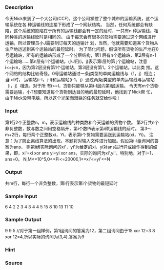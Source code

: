 
### Description
今天Nick来到了一个大公司(CCF)，这个公司掌控了整个城市的运输系统，这个运输系统在各
种运输线的连接下形成了一个网状结构。
当然，任何系统都会有缺陷，这个系统的缺陷在于所有的运输线都会有一定的延时，一共有n
种运输线，相同种类的运输线延时是相同的。
由于每天会有很多的货物需要通过这个网络进行运输，所以管理员小J需要制订每天的运输计
划，当然，他就需要知道某个货物从生产地运送到某个运输站的最短延时。
为了简化问题，假设所有货物的生产地在0号运输站，所有的运输站形成了一个分层结构，第1
层有n个运输站，第2层有n-1个运输站……第n层有1个运输站，小J用(i，j)表示第i层的第
j个运输站，注意i<=j<n，因为第2层没有第1个运输站，第3层没有第1，2个运输站，以此类
推。这个网络的结构比较奇怪。0号运输站通过一条j类型的单向运输线与（1，j）相连；当i>l时，
运输站(i-l，j-l)和运输站(i-1，j）通过两条j类型的单向运输线与运输站（i，j）相连。对于所
有i>=l，货物只能够从第i-l层向第i层运输。
令天有m个货物需要运输，小T想要知道每个货物到达目的地的最短延时，他找到了Nick帮
忙，由于Nick没带电脑，所以这个光荣而艰巨的任务就交给你啦！


### Input

第1行2个正整数n，m，表示运输线的种类数和今天运输的货物个数。
第2行共n个非负整数，数与数之间用空格隔开，第i个数Pi表示第i种运输线的延时。
第3～m+2行，每行两个正整数xi，Yi，表示第i个货物需要运送到运输站(xi，Yi)。
注意：为了防止离线算法的出现，本题将对输入文件进行加密。假设第i-l组询问的答案为ans，
则第i组实际询问的xi'，yi'为给定的xi，yi对ans进行异或操作得到的结果，即，xi'=xi xor ans
yi=yi xor ans，实际的询问为xi',yi'。特别地，对于i=1，ans=0。
N,M<=10^5,0<=Pi<=20000,1<=xi'<=yi'<=N



### Output
共m行，每行一个非负整数，第i行表示第i个货物的最短延时


### Sample Input
6 4 
2 2 3 4 3 4 
4 5 
15 8 
10 13
11 10
### Sample Output
9
9
5
//对于第一组样例，第1组询问的答案为12，第二组询问由于15 xor 12=3
8 xor 12=4,所以实际的询问为(3,4),答案为9
### Hint

### Source
